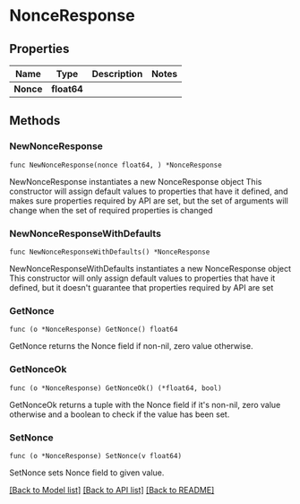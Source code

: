 # NonceResponse

## Properties

Name | Type | Description | Notes
------------ | ------------- | ------------- | -------------
**Nonce** | **float64** |  | 

## Methods

### NewNonceResponse

`func NewNonceResponse(nonce float64, ) *NonceResponse`

NewNonceResponse instantiates a new NonceResponse object
This constructor will assign default values to properties that have it defined,
and makes sure properties required by API are set, but the set of arguments
will change when the set of required properties is changed

### NewNonceResponseWithDefaults

`func NewNonceResponseWithDefaults() *NonceResponse`

NewNonceResponseWithDefaults instantiates a new NonceResponse object
This constructor will only assign default values to properties that have it defined,
but it doesn't guarantee that properties required by API are set

### GetNonce

`func (o *NonceResponse) GetNonce() float64`

GetNonce returns the Nonce field if non-nil, zero value otherwise.

### GetNonceOk

`func (o *NonceResponse) GetNonceOk() (*float64, bool)`

GetNonceOk returns a tuple with the Nonce field if it's non-nil, zero value otherwise
and a boolean to check if the value has been set.

### SetNonce

`func (o *NonceResponse) SetNonce(v float64)`

SetNonce sets Nonce field to given value.



[[Back to Model list]](../README.md#documentation-for-models) [[Back to API list]](../README.md#documentation-for-api-endpoints) [[Back to README]](../README.md)


